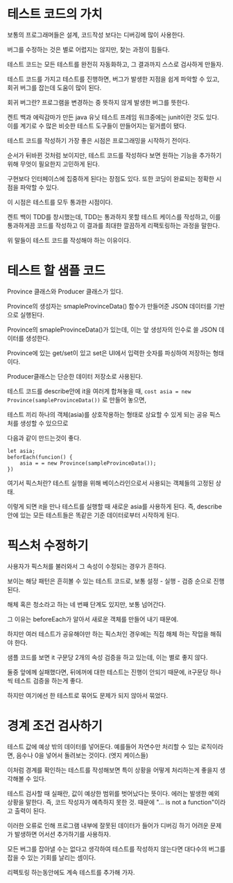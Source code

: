 <h1> 테스트 코드의 가치 </h1>
보통의 프로그래머들은 설계, 코드작성 보다는 디버깅에 많이 사용한다.

버그를 수정하는 것은 별로 어렵지는 않지만, 찾는 과정이 힘들다.<p>

테스트 코드는 모든 테스트를 완전히 자동화하고, 그 결과까지 스스로 검사하게 만들자.<p>

테스트 코드를 가지고 테스트를 진행하면, 버그가 발생한 지점을 쉽게 파악할 수 있고, 회귀 버그를 잡는데 도움이 많이 된다.<p>
회귀 버그란? 프로그램을 변경하는 중 뜻하지 않게 발생한 버그를 뜻한다.

켄트 백과 에릭감마가 만든 java 유닛 테스트 프레임 워크중에는 junit이란 것도 있다. 이를 계기로 
수 많은 비슷한 테스트 도구들이 만들어지는 밑거름이 됐다.

테스트 코드를 작성하기 가장 좋은 시점은 프로그래밍을 시작하기 전이다.<p>
순서가 뒤바뀐 것처럼 보이지만, 테스트 코드를 작성하다 보면 원하는 기능을 추가하기 위해 무엇이 필요한지 고민하게 된다.<p>
구현보다 인터페이스에 집중하게 된다는 장점도 있다. 또한 코딩이 완료되는 정확한 시점을 파악할 수 있다.<p>
이 시점은 테스트를 모두 통과한 시점이다.

켄트 백이 TDD를 창시했는데, TDD는 통과하지 못할 테스트 케이스를 작성하고, 이를 통과하게끔 코드를 작성하고 이 결과를 최대한 깔끔하게 리팩토링하는 과정을 말한다.

위 말들이 테스트 코드를 작성해야 하는 이유이다.

<h1> 테스트 할 샘플 코드 </h1>

Province 클래스와 Producer 클래스가 있다.

Province의 생성자는 smapleProvinceData() 함수가 만들어준 JSON 데이터를 기반으로 실행된다.

Province의 smapleProvinceData()가 있는데, 이는 앞 생성자의 인수로 쓸 JSON 데이터를 생성한다.

Province에 있는 get/set이 있고 set은 UI에서 입력한 숫자를 파싱하여 저장하는 형태이다.

Producer클래스는 단순한 데이터 저장소로 사용된다.

테스트 코드를 describe안에 it을 여러게 합쳐놓을 때, 
`cost asia = new Province(sampleProvinceData())` 로 만들어 놓으면,

테스트 끼리 하나의 객체(asia)를 상호작용하는 형태로 상요할 수 있게 되는 공유 픽스처를 생성할 수 있으므로<p>
다음과 같이 만드는것이 좋다.
```
let asia;
beforEach(funcion() {
    asia = = new Province(sampleProvinceData());
})
```

여기서 픽스처란? 테스트 실행을 위해 베이스라인으로서 사용되는 객체들의 고정된 상태.

이렇게 되면 it을 만나 테스트를 실행할 때 새로운 asia를 사용하게 된다.
즉, describe안에 있는 모든 테스트들은 똑같은 기준 데이터로부터 시작하게 된다.

# 픽스처 수정하기

사용자가 픽스처를 불러와서 그 속성이 수정되는 경우가 흔하다.

보이는 해당 패턴은 흔히볼 수 있는 테스트 코드로, 보통 설정 - 실행 - 검증 순으로 진행 된다.

 해체 혹은 청소라고 하는 네 번째 단계도 있지만, 보통 넘어간다.

 그 이유는 beforeEach가 알아서 새로운 객체를 만들어 내기 때문에.

 하지만 여러 테스트가 공유해야만 하는 픽스처인 경우에는 직접 해체 하는 작업을 해줘야 한다.
 
 샘플 코드를 보면 it 구문당 2개의 속성 검증을 하고 있는데, 이는 별로 좋지 않다.

 둘중 앞에께 실패했다면, 뒤에꺼에 대한 테스트는 진행이 안되기 때문에, it구문당 하나씩 테스트 검증을 하는게 좋다.

 하지만 여기에선 한 테스트로 묶어도 문제가 되지 않아서 묶었다.

 # 경계 조건 검사하기

테스트 값에 예상 밖의 데이터를 넣어둔다. 예를들어 자연수만 처리할 수 있는 로직이라면, 음수나 0을 넣어서 돌려보는 것이다. (엣지 케이스들)

이처럼 경계를 확인하는 테스트를 작성해보면 특이 상황을 어떻게 처리하는게 좋을지 생각해볼 수 있다.

테스트 검사할 때 실패란, 값이 예상한 범위를 벗어났다는 뜻이다.
에러는 발생한 예외 상황을 말한다. 즉, 코드 작성자가 예측하지 못한 것. 때문에 "... is not a function"이라고 출력이 된다.

이러한 오류로 인해 프로그램 내부에 잘못된 데이터가 들어가 디버깅 하기 어려운 문제가 발생하면 어서션 추가하기를 사용하자.

모든 버그를 잡아낼 수는 없다고 생각하여 테스트를 작성하지 않는다면 대다수의 버그를 잡을 수 있는 기회를 날리는 셈이다.

리펙토링 하는동안에도 계속 테스트를 추가해 가자.
